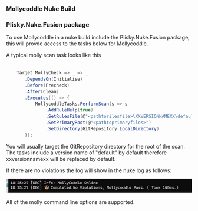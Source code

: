 ### Mollycoddle Nuke Build


### Plisky.Nuke.Fusion package

To use Mollycoddle in a nuke build include the Plisky.Nuke.Fusion package, this will provde access to the tasks below for Mollycoddle.

A typical molly scan task looks like this

``` csharp

    Target MollyCheck => _ => _
       .DependsOn(Initialise)
       .Before(Precheck)
       .After(Clean)
       .Executes(() => {
           MollycoddleTasks.PerformScan(s => s
               .AddRuleHelp(true)
               .SetRulesFile(@"<pathtorilesfile>\XXVERSIONNAMEXX\defaultrules.mollyset")
               .SetPrimaryRoot(@"<pathtoprimaryfiles>")
               .SetDirectory(GitRepository.LocalDirectory)
       });

```

You will usually target the GitRepository directory for the root of the scan.  The tasks include a version name of "default" by default therefore xxversionnamexx will be replaced by default.

If there are no violations the log will show in the nuke log as follows:

![Molly Passing](assets/images/nuke-molly-pass.png)


All of the molly command line options are supported.
